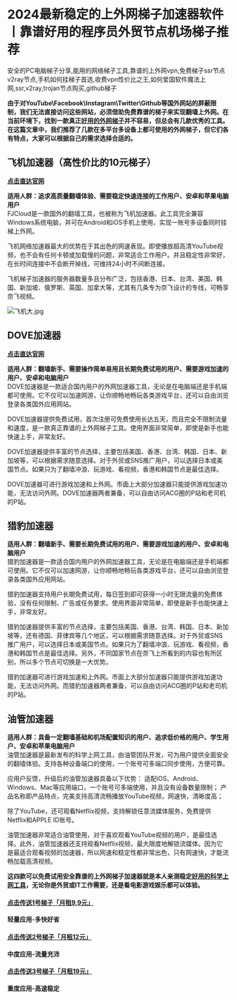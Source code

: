 # 2024最新稳定的上外网梯子加速器软件丨靠谱好用的程序员外贸节点机场梯子推荐
安全的PC电脑梯子分享,能用的网络梯子工具,靠谱的上外网vpn,免费梯子ssr节点v2ray节点,手机如何挂梯子首选,收费vpn性价比之王,如何爱国软件魔法上网,ssr,v2ray,trojan节点购买,github梯子

**由于对YouTube\Facebook\Instagram\Twitter\Github等国外网站的屏蔽限制，我们无法直接访问这些网站，必须借助免费靠谱的梯子来实现翻墙上外网。在当前环境下，找到一款真正[好用的外网梯子](https://medium.com/@IHKJ/%E9%AB%98%E9%80%9F%E7%A8%B3%E5%AE%9Ass-ssr-trojan-v2ray%E6%9C%BA%E5%9C%BA%E6%A2%AF%E5%AD%90vpn%E6%8E%A8%E8%8D%90-%E5%A5%BD%E7%94%A8%E9%9D%A0%E8%B0%B1%E7%9A%84%E7%BD%91%E7%BB%9C%E5%8A%A0%E9%80%9F%E5%99%A8%E7%9C%9F%E5%AE%9E%E6%B5%8B%E8%AF%84-bb76a34e340b)并不容易，但总会有几款优秀的工具。在这篇文章中，我们推荐了几款在多平台多设备上都可使用的外网梯子，但它们各有特点，大家可以根据自己的需求选择合适的。**

## 飞机加速器（高性价比的10元梯子）
[**点击直达官网**](https://go.51tz.cc/fjcloud)

**适用人群：追求高质量翻墙体验、需要稳定快速连接的工作用户、安卓和苹果电脑用户**  
FJCloud是一款国外的翻墙工具，也被称为飞机加速器。此工具完全兼容Windows系统电脑，并可在Android和iOS手机上使用，实现一账号多设备同时挂梯上外网。

飞机网络加速器最大的优势在于其出色的网速表现。即使播放超高清YouTube视频，也不会有任何卡顿或加载慢的问题，非常适合工作用户。并且稳定性非常好，在长时间连接中不会断开掉线，可维持24小时不间断连接。

飞机梯子加速器的服务器数量多且分布广泛，包括香港、日本、台湾、美国、韩国、新加坡、俄罗斯、英国、加拿大等，尤其有几条专为奈飞设计的专线，可畅享奈飞视频。

![飞机大.jpg](https://s2.loli.net/2023/11/06/AlBNYHUXWwbPny3.jpg)

## DOVE加速器
[**点击直达官网**](https://go.51tz.cc/dd)

**适用人群：翻墙新手、需要操作简单易用且长期免费试用的用户、需要游戏加速的用户、安卓和电脑用户**  
DOVE加速器是一款适合国内用户的外网加速器工具，无论是在电脑端还是手机端都可使用。它不仅可以加速网游，让你顺畅地畅玩各类游戏平台，还可以自由浏览登录各类国外应用网站。

DOVE加速器提供免费试用，首次注册可免费使用长达五天，而且完全不限制流量和速度，是一款真正靠谱的上外网梯子工具。使用界面非常简单，即使是新手也能快速上手，非常友好。

DOVE加速器提供丰富的节点选择，主要包括美国、香港、台湾、韩国、日本、新加坡等，可以根据需求随意选择。对于外贸或SNS推广用户，可以选择日本或美国节点。如果只为了翻墙冲浪、玩游戏、看视频，香港和韩国节点是最佳选择。

DOVE加速器可进行游戏加速和上外网。市面上大部分加速器只能提供游戏加速功能，无法访问外网。DOVE加速器两者兼备，可以自由访问ACG圈的P站和老司机的P站。


## 猎豹加速器

**适用人群：翻墙新手、需要长期免费试用的用户、需要游戏加速的用户、安卓和电脑用户**  
猎豹加速器是一款适合国内用户的外网加速器工具，无论是在电脑端还是手机端都可使用。它不仅可以加速网游，让你顺畅地畅玩各类游戏平台，还可以自由浏览登录各类国外应用网站。

猎豹加速器支持用户长期免费试用，每日签到即可获得一小时无限流量的免费体验，没有任何限制、广告或任务要求。使用界面非常简单，即使是新手也能快速上手，非常友好。

猎豹加速器提供丰富的节点选择，主要包括美国、香港、台湾、韩国、日本、新加坡等，还有德国、菲律宾等几个地区，可以根据需求随意选择。对于外贸或SNS推广用户，可以选择日本或美国节点。如果只为了翻墙冲浪、玩游戏、看视频，香港和韩国节点是最佳选择。另外，不同国家节点在奈飞上所看到的内容也有所区别，所以多个节点可切换是一大优势。

猎豹加速器可进行游戏加速和上外网。市面上大部分加速器只能提供游戏加速功能，无法访问外网。而猎豹加速器两者兼备，可以自由访问ACG圈的P站和老司机的P站。


## 油管加速器
**适用人群：具备一定翻墙基础和机场配置知识的用户、追求低价格的用户、学生用户、安卓和苹果电脑用户**  
油管加速器是最新发布的科学上网工具，由油管团队开发，可为用户提供全面安全的翻墙体验。支持各种设备端口的使用，一个账号可多端口同步使用，方便可靠。

应用户反馈，升级后的油管加速器具备以下优势：
适配iOS、Android、Windows、Mac等应用端口，一个账号可多端使用，并且没有设备数量限制；
产品名称即产品特点，完美支持高清流畅播放YouTube视频，网速快，清晰度高；

除了YouTube，还可观看Netflix视频，支持解锁任意流媒体服务，免费提供Netflix和APPLE ID账号。

油管加速器非常适合油管使用，对于喜欢观看YouTube视频的用户，是最佳选择。此外，油管加速器还支持观看Netflix视频，最大限度地解锁流媒体。因为它是最适合观看视频的加速器，所以网速和稳定性都非常出色，只有网速快，才能流畅加载高清视频。

**这四款可以免费试用安全靠谱的上外网梯子加速器就是本人亲测稳定[好用的科学上网工具](https://studygolang.com/topics/16789)，无论你是外贸或IT工作需要，还是看电影游戏娱乐都可以体验。**

#### [**点击传送1号梯子「月租9.9元」**](https://go.51tz.cc/fjcloud)
**轻量应用-多快好省**
#### [**点击传送2号梯子「月租12元」**](https://go.51tz.cc/nicecloud)
**中度应用-流量充沛**
#### [**点击传送3号梯子「月租19元」**](https://go.51tz.cc/sycloud)
**重度应用-高速稳定**
